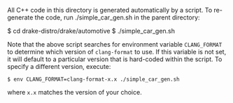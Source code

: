 
All C++ code in this directory is generated automatically by a script.
To re-generate the code, run ./simple_car_gen.sh in the parent directory:

  $ cd drake-distro/drake/automotive
  $ ./simple_car_gen.sh

Note that the above script searches for environment variable `CLANG_FORMAT` to
determine which version of `clang-format` to use. If this variable is not set,
it will default to a particular version that is hard-coded within the script.
To specify a different version, execute:

    $ env CLANG_FORMAT=clang-format-x.x ./simple_car_gen.sh

where `x.x` matches the version of your choice.
